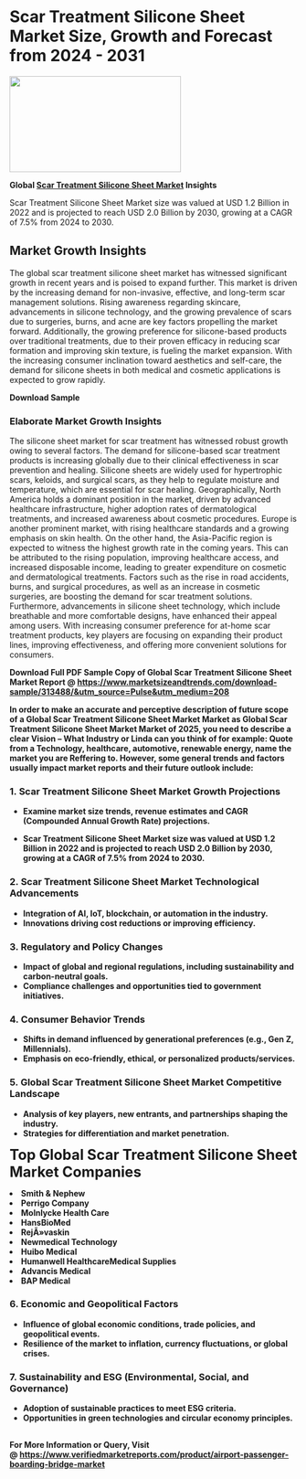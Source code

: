 <H1>Scar Treatment Silicone Sheet Market Size, Growth and Forecast from 2024 - 2031</H1><img class="aligncenter size-medium wp-image-584254" src="https://thirdeyenews.in/wp-content/uploads/2024/09/Global-Market-Research-300x168.jpeg" alt="" width="300" height="168" /><p><strong>Global&nbsp;<a href="https://www.marketsizeandtrends.com/download-sample/313488/&amp;utm_source=Pulse&amp;utm_medium=208">Scar Treatment Silicone Sheet Market</a> Insights</strong></p><p>Scar Treatment Silicone Sheet Market size was valued at USD 1.2 Billion in 2022 and is projected to reach USD 2.0 Billion by 2030, growing at a CAGR of 7.5% from 2024 to 2030.</p><p><h2>Market Growth Insights</h2> The global scar treatment silicone sheet market has witnessed significant growth in recent years and is poised to expand further. This market is driven by the increasing demand for non-invasive, effective, and long-term scar management solutions. Rising awareness regarding skincare, advancements in silicone technology, and the growing prevalence of scars due to surgeries, burns, and acne are key factors propelling the market forward. Additionally, the growing preference for silicone-based products over traditional treatments, due to their proven efficacy in reducing scar formation and improving skin texture, is fueling the market expansion. With the increasing consumer inclination toward aesthetics and self-care, the demand for silicone sheets in both medical and cosmetic applications is expected to grow rapidly. <p><strong>Download Sample</strong></p> <h3>Elaborate Market Growth Insights</h3> The silicone sheet market for scar treatment has witnessed robust growth owing to several factors. The demand for silicone-based scar treatment products is increasing globally due to their clinical effectiveness in scar prevention and healing. Silicone sheets are widely used for hypertrophic scars, keloids, and surgical scars, as they help to regulate moisture and temperature, which are essential for scar healing. Geographically, North America holds a dominant position in the market, driven by advanced healthcare infrastructure, higher adoption rates of dermatological treatments, and increased awareness about cosmetic procedures. Europe is another prominent market, with rising healthcare standards and a growing emphasis on skin health. On the other hand, the Asia-Pacific region is expected to witness the highest growth rate in the coming years. This can be attributed to the rising population, improving healthcare access, and increased disposable income, leading to greater expenditure on cosmetic and dermatological treatments. Factors such as the rise in road accidents, burns, and surgical procedures, as well as an increase in cosmetic surgeries, are boosting the demand for scar treatment solutions. Furthermore, advancements in silicone sheet technology, which include breathable and more comfortable designs, have enhanced their appeal among users. With increasing consumer preference for at-home scar treatment products, key players are focusing on expanding their product lines, improving effectiveness, and offering more convenient solutions for consumers. <p><strong></p><p><span class=""><strong>Download Full PDF Sample Copy of Global Scar Treatment Silicone Sheet Market Report</strong> @ <a href="https://www.marketsizeandtrends.com/download-sample/313488/&amp;utm_source=Pulse&amp;utm_medium=208" target="_blank">https://www.marketsizeandtrends.com/download-sample/313488/&amp;utm_source=Pulse&amp;utm_medium=208</a></span></p><p>In order to make an accurate and perceptive description of future scope of a Global&nbsp;Scar Treatment Silicone Sheet Market Market as Global&nbsp;Scar Treatment Silicone Sheet Market Market of 2025, you need to describe a clear Vision &ndash; What Industry or Linda can you think of for example: Quote from a Technology, healthcare, automotive, renewable energy, name the market you are Reffering to. However, some general trends and factors usually impact market reports and their future outlook include:</p><h3>1.&nbsp;<strong>Scar Treatment Silicone Sheet Market Growth Projections</strong></h3><ul><li>Examine market size trends, revenue estimates and CAGR (Compounded Annual Growth Rate) projections.</li><li><p>Scar Treatment Silicone Sheet Market size was valued at USD 1.2 Billion in 2022 and is projected to reach USD 2.0 Billion by 2030, growing at a CAGR of 7.5% from 2024 to 2030.</p></li></ul><h3>2.&nbsp;<strong>Scar Treatment Silicone Sheet Market Technological Advancements</strong></h3><ul><li>Integration of AI, IoT, blockchain, or automation in the industry.</li><li>Innovations driving cost reductions or improving efficiency.</li></ul><h3>3.&nbsp;<strong>Regulatory and Policy Changes</strong></h3><ul><li>Impact of global and regional regulations, including sustainability and carbon-neutral goals.</li><li>Compliance challenges and opportunities tied to government initiatives.</li></ul><h3>4.&nbsp;<strong>Consumer Behavior Trends</strong></h3><ul><li>Shifts in demand influenced by generational preferences (e.g., Gen Z, Millennials).</li><li>Emphasis on eco-friendly, ethical, or personalized products/services.</li></ul><h3>5.&nbsp;<strong>Global Scar Treatment Silicone Sheet Market Competitive Landscape</strong></h3><ul><li>Analysis of key players, new entrants, and partnerships shaping the industry.</li><li>Strategies for differentiation and market penetration.</li></ul><p data-pm-slice="1 1 []"><span style="color: inherit; font-family: inherit; font-size: 25px;">Top Global Scar Treatment Silicone Sheet Market Companies</span></p><div class="" data-test-id=""><p><li>Smith & Nephew</li><li> Perrigo Company</li><li> Molnlycke Health Care</li><li> HansBioMed</li><li> RejÃ»vaskin</li><li> Newmedical Technology</li><li> Huibo Medical</li><li> Humanwell HealthcareMedical Supplies</li><li> Advancis Medical</li><li> BAP Medical</li></p></div><h3>6.&nbsp;<strong>Economic and Geopolitical Factors</strong></h3><ul><li>Influence of global economic conditions, trade policies, and geopolitical events.</li><li>Resilience of the market to inflation, currency fluctuations, or global crises.</li></ul><h3>7.&nbsp;<strong>Sustainability and ESG (Environmental, Social, and Governance)</strong></h3><ul><li>Adoption of sustainable practices to meet ESG criteria.</li><li>Opportunities in green technologies and circular economy principles.</li></ul><h2><strong style="font-size: 14px;">For More Information or Query, Visit @&nbsp;</strong><a style="background-color: #ffffff; font-size: 14px;" href="https://www.marketsizeandtrends.com/report/scar-treatment-silicone-sheet-market/" target="_blank">https://www.verifiedmarketreports.com/product/airport-passenger-boarding-bridge-market</a></h2>
